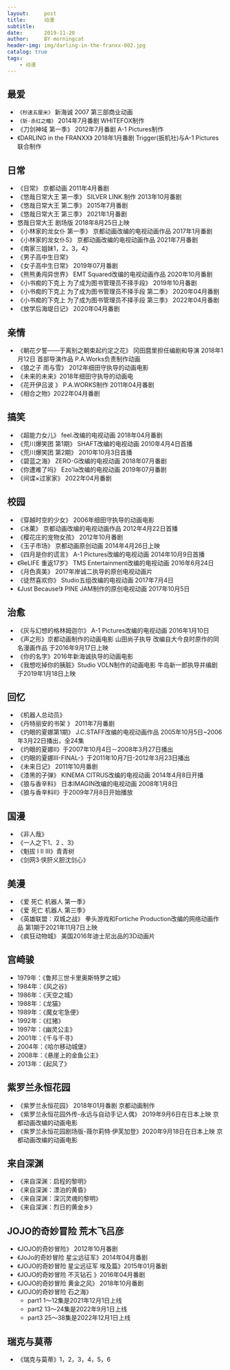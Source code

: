 ```yaml
---
layout:     post
title:      动漫
subtitle:   
date:       2019-11-20
author:     BY morningcat
header-img: img/darling-in-the-franxx-002.jpg
catalog: true
tags:
    - 动漫
---
```


## 最爱
- `《秒速五厘米》` 新海诚 2007 第三部商业动画
- `《斩·赤红之瞳》` 2014年7月番剧 WHITEFOX制作
- 《刀剑神域 第一季》  2012年7月番剧 A-1 Pictures制作
- 《DARLING in the FRANXX》 2018年1月番剧 Trigger(扳机社)与A-1 Pictures联合制作


## 日常
- 《日常》 京都动画    2011年4月番剧
- 《悠哉日常大王 第一季》 SILVER LINK.制作  2013年10月番剧
- 《悠哉日常大王 第二季》 2015年7月番剧
- 《悠哉日常大王 第三季》 2021年1月番剧
- 悠哉日常大王 剧场版 2018年8月25日上映
- 《小林家的龙女仆 第一季》 京都动画改编的电视动画作品 2017年1月番剧
- 《小林家的龙女仆S》 京都动画改编的电视动画作品 2021年7月番剧
- 《南家三姐妹1，2，3，4》
- 《男子高中生日常》
- 《女子高中生日常》 2019年07月番剧
- 《熊熊勇闯异世界》 EMT Squared改编的电视动画作品 2020年10月番剧
- 《小书痴的下克上 为了成为图书管理员不择手段》 2019年10月番剧
- 《小书痴的下克上 为了成为图书管理员不择手段 第二季》 2020年04月番剧
- 《小书痴的下克上 为了成为图书管理员不择手段 第三季》 2022年04月番剧
- 《放学后海堤日记》 2020年04月番剧

## 亲情
- 《朝花夕誓——于离别之朝束起约定之花》 冈田麿里担任编剧和导演 2018年1月12日 首部导演作品 P.A.Works负责制作动画
- 《狼之子 雨与雪》 2012年细田守执导的动画电影
- 《未来的未来》2018年细田守执导的动画电
- 《花开伊吕波 》 P.A.WORKS制作 2011年04月番剧
- 《相合之物》2022年04月番剧

## 搞笑
- 《超能力女儿》 feel.改编的电视动画 2018年04月番剧
- 《荒川爆笑团 第1期》 SHAFT改编的电视动画 2010年4月4日首播
- 《荒川爆笑团 第2期》 2010年10月3日首播
- 《碧蓝之海》 ZERO-G改编的电视动画 2018年07月番剧
- 《你遭难了吗》 Ezo'la改编的电视动画 2019年07月番剧
- 《间谍×过家家》 2022年04月番剧

## 校园
- 《穿越时空的少女》 2006年细田守执导的动画电影
- 《冰菓》 京都动画改编的电视动画作品 2012年4月22日首播
- 《樱花庄的宠物女孩》 2012年10月番剧
- 《玉子市场》 京都动画原创动画 2014年4月26日上映
- 《四月是你的谎言》 A-1 Pictures改编的电视动画 2014年10月9日首播
- 《ReLIFE 重返17岁》 TMS Entertainment改编的电视动画 2016年6月24日
- 《月色真美》 2017年岸诚二执导的原创电视动画片
- 《徒然喜欢你》 Studio五组改编的电视动画 2017年7月4日
- 《Just Because!》 PINE JAM制作的原创电视动画 2017年10月5日

## 治愈
- 《灰与幻想的格林姆迦尔》 A-1 Pictures改编的电视动画 2016年1月10日
- 《声之形》京都动画制作的动画电影 山田尚子执导 改编自大今良时原作的同名漫画作品 于2016年9月17日上映
- 《你的名字》2016年新海诚执导的动画电影 
- 《我想吃掉你的胰脏》Studio VOLN制作的动画电影 牛岛新一郎执导并编剧 于2019年1月18日上映

## 回忆
- 《机器人总动员》
- 《丹特丽安的书架 》 2011年7月番剧
- 《灼眼的夏娜第1期》 J.C.STAFF改编的电视动画作品 2005年10月5日~2006年3月22日播出，全24集
- 《灼眼的夏娜Ⅱ》于2007年10月4日－2008年3月27日播出
- 《灼眼的夏娜Ⅲ-FINAL-》于2011年10月7日-2012年3月23日播出
- 《未来日记》 2011年10月番剧
- 《漆黑的子弹》 KINEMA CITRUS改编的电视动画 2014年4月8日开播
- 《狼与香辛料》 日本IMAGIN改编的电视动画 2008年1月8日
- 《狼与香辛料Ⅱ》于2009年7月8日开始播放


## 国漫
- 《非人哉》
- 《一人之下1、2 、3》
- 《魁拔 I II III》青青树
- 《剑网3·侠肝义胆沈剑心》

## 美漫
- 《爱 死亡 机器人 第一季》
- 《爱 死亡 机器人 第三季》
- 《英雄联盟：双城之战》 拳头游戏和Fortiche Production改编的网络动画作品 第1期于2021年11月7日上映
- 《疯狂动物城》 美国2016年迪士尼出品的3D动画片

## 宫崎骏
- 1979年：《鲁邦三世卡里奥斯特罗之城》
- 1984年：《风之谷》
- 1986年：《天空之城》
- 1988年：《龙猫》
- 1989年：《魔女宅急便》
- 1992年：《红猪》
- 1997年：《幽灵公主》
- 2001年：《千与千寻》
- 2004年：《哈尔移动城堡》
- 2008年：《悬崖上的金鱼公主》
- 2013年：《起风了》

## 紫罗兰永恒花园
- 《紫罗兰永恒花园》 2018年01月番剧  京都动画制作
- 《紫罗兰永恒花园外传-永远与自动手记人偶》 2019年9月6日在日本上映 京都动画改编的动画电影
- 《紫罗兰永恒花园剧场版-薇尔莉特·伊芙加登》2020年9月18日在日本上映 京都动画改编的动画电影

## 来自深渊 
- 《来自深渊：启程的黎明》
- 《来自深渊：漂泊的黄昏》
- 《来自深渊：深沉灵魂的黎明》
- 《来自深渊：烈日的黄金乡》


## JOJO的奇妙冒险 荒木飞吕彦

- 《JOJO的奇妙冒险》 2012年10月番剧
- 《JoJo的奇妙冒险 星尘远征军》2014年04月番剧
- 《JOJO的奇妙冒险 星尘远征军 埃及篇》2015年01月番剧 
- 《JOJO的奇妙冒险 不灭钻石 》2016年04月番剧 
- 《JOJO的奇妙冒险 黄金之风》 2018年10月番剧 
- 《JOJO的奇妙冒险 石之海》
    - part1 1～12集是2021年12月1日上线
    - part2 13～24集是2022年9月1日上线
    - part3 25～38集是2022年12月1日上线 

## 瑞克与莫蒂
- 《瑞克与莫蒂》1，2，3，4，5，6















